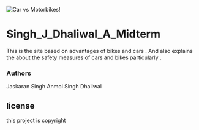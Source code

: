 ![Car vs Motorbikes!](poster1.jpg "the Poster")

# Singh_J_Dhaliwal_A_Midterm

This is the site based on advantages of bikes and cars . And also explains the about the safety measures of cars and bikes particularly .

### Authors
Jaskaran Singh
Anmol Singh Dhaliwal

## license
this project is copyright
 
